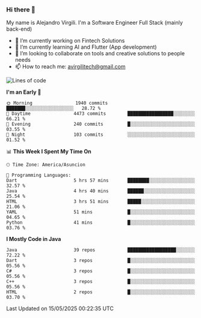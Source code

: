 ### Hi there 👋

My name is Alejandro Virgili. I'm a Software Engineer Full Stack (mainly back-end)


- 🔭 I’m currently working on Fintech Solutions
- 🌱 I’m currently learning AI and Flutter (App development)
- 👯 I’m looking to collaborate on tools and creative solutions to people needs
- 📫 How to reach me: avirgilitech@gmail.com
  
<!--START_SECTION:waka-->
![Lines of code](https://img.shields.io/badge/From%20Hello%20World%20I%27ve%20Written-778.0%20thousand%20lines%20of%20code-blue)

**I'm an Early 🐤** 

```text
🌞 Morning                1940 commits        ███████░░░░░░░░░░░░░░░░░░   28.72 % 
🌆 Daytime                4473 commits        █████████████████░░░░░░░░   66.21 % 
🌃 Evening                240 commits         █░░░░░░░░░░░░░░░░░░░░░░░░   03.55 % 
🌙 Night                  103 commits         ░░░░░░░░░░░░░░░░░░░░░░░░░   01.52 % 
```


📊 **This Week I Spent My Time On** 

```text
🕑︎ Time Zone: America/Asuncion

💬 Programming Languages: 
Dart                     5 hrs 57 mins       ████████░░░░░░░░░░░░░░░░░   32.57 % 
Java                     4 hrs 40 mins       ██████░░░░░░░░░░░░░░░░░░░   25.54 % 
HTML                     3 hrs 51 mins       █████░░░░░░░░░░░░░░░░░░░░   21.06 % 
YAML                     51 mins             █░░░░░░░░░░░░░░░░░░░░░░░░   04.65 % 
Python                   41 mins             █░░░░░░░░░░░░░░░░░░░░░░░░   03.76 % 
```

**I Mostly Code in Java** 

```text
Java                     39 repos            ██████████████████░░░░░░░   72.22 % 
Dart                     3 repos             █░░░░░░░░░░░░░░░░░░░░░░░░   05.56 % 
C#                       3 repos             █░░░░░░░░░░░░░░░░░░░░░░░░   05.56 % 
C++                      3 repos             █░░░░░░░░░░░░░░░░░░░░░░░░   05.56 % 
HTML                     2 repos             █░░░░░░░░░░░░░░░░░░░░░░░░   03.70 % 
```




 Last Updated on 15/05/2025 00:22:35 UTC
<!--END_SECTION:waka-->
